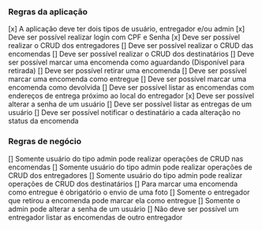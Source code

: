 ### Regras da aplicação

[x] A aplicação deve ter dois tipos de usuário, entregador e/ou admin
[x] Deve ser possível realizar login com CPF e Senha
[x] Deve ser possível realizar o CRUD dos entregadores
[] Deve ser possível realizar o CRUD das encomendas
[] Deve ser possível realizar o CRUD dos destinatários
[] Deve ser possível marcar uma encomenda como aguardando (Disponível para retirada)
[] Deve ser possível retirar uma encomenda
[] Deve ser possível marcar uma encomenda como entregue
[] Deve ser possível marcar uma encomenda como devolvida
[] Deve ser possível listar as encomendas com endereços de entrega próximo ao local do entregador
[x] Deve ser possível alterar a senha de um usuário
[] Deve ser possível listar as entregas de um usuário
[] Deve ser possível notificar o destinatário a cada alteração no status da encomenda

### Regras de negócio

[] Somente usuário do tipo admin pode realizar operações de CRUD nas encomendas
[] Somente usuário do tipo admin pode realizar operações de CRUD dos entregadores
[] Somente usuário do tipo admin pode realizar operações de CRUD dos destinatários
[] Para marcar uma encomenda como entregue é obrigatório o envio de uma foto
[] Somente o entregador que retirou a encomenda pode marcar ela como entregue
[] Somente o admin pode alterar a senha de um usuário
[] Não deve ser possível um entregador listar as encomendas de outro entregador